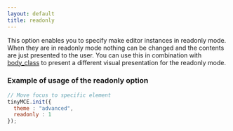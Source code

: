 ```yaml
---
layout: default
title: readonly
---
```


This option enables you to specify make editor instances in readonly mode. When they are in readonly mode nothing can be changed and the contents are just presented to the user. You can use this in combination with [body_class](https://tinymce.com/docs-3x/reference/configuration/Configuration3x@body_class/) to present a different visual presentation for the readonly mode.

### Example of usage of the readonly option

```js
// Move focus to specific element
tinyMCE.init({
  theme : "advanced",
  readonly : 1
});
```
